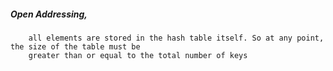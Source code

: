 ##### Open Addressing, 
		all elements are stored in the hash table itself. So at any point, the size of the table must be 	
		greater than or equal to the total number of keys
